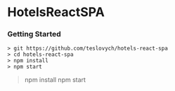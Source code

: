 # HotelsReactSPA

### Getting Started

```
> git https://github.com/teslovych/hotels-react-spa
> cd hotels-react-spa
> npm install
> npm start

```
> npm install
> npm start
```
